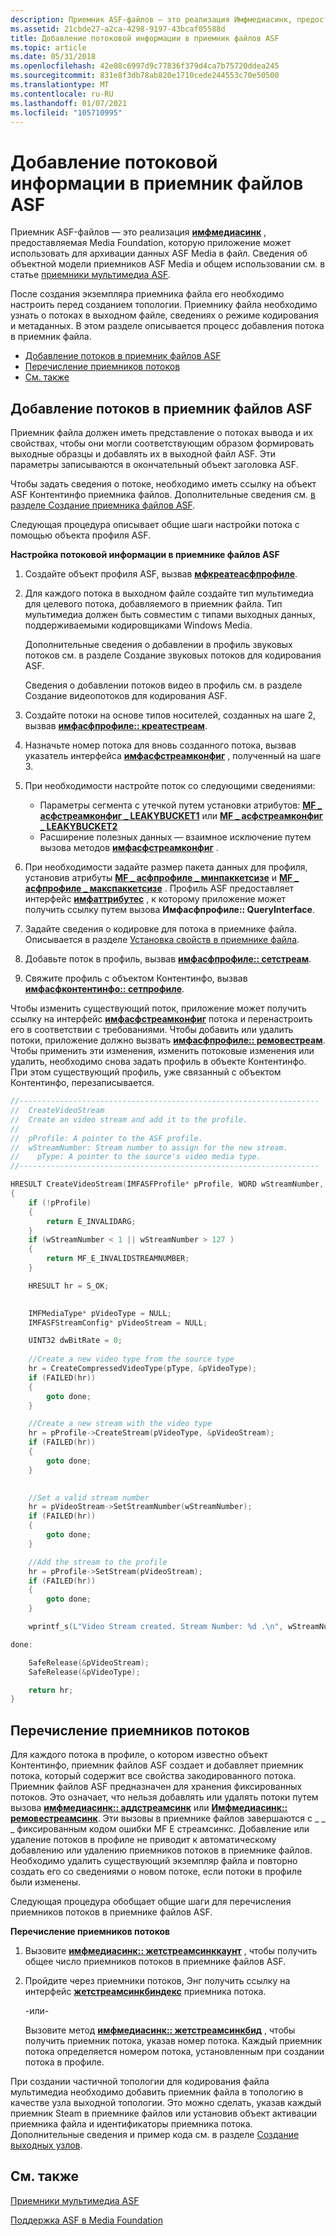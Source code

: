 ```yaml
---
description: Приемник ASF-файлов — это реализация Имфмедиасинк, предоставляемая Media Foundation, которую приложение может использовать для архивации данных ASF Media в файл. Сведения об объектной модели приемников ASF Media и общем использовании см. в статье приемники мультимедиа ASF.
ms.assetid: 21cbde27-a2ca-4298-9197-43bcaf05588d
title: Добавление потоковой информации в приемник файлов ASF
ms.topic: article
ms.date: 05/31/2018
ms.openlocfilehash: 42e08c6997d9c77836f379d4ca7b75720ddea245
ms.sourcegitcommit: 831e8f3db78ab820e1710cede244553c70e50500
ms.translationtype: MT
ms.contentlocale: ru-RU
ms.lasthandoff: 01/07/2021
ms.locfileid: "105710995"
---
```

# <a name="adding-stream-information-to-the-asf-file-sink"></a>Добавление потоковой информации в приемник файлов ASF

Приемник ASF-файлов — это реализация [**имфмедиасинк**](/windows/desktop/api/mfidl/nn-mfidl-imfmediasink) , предоставляемая Media Foundation, которую приложение может использовать для архивации данных ASF Media в файл. Сведения об объектной модели приемников ASF Media и общем использовании см. в статье [приемники мультимедиа ASF](asf-media-sinks.md).

После создания экземпляра приемника файла его необходимо настроить перед созданием топологии. Приемнику файла необходимо узнать о потоках в выходном файле, сведениях о режиме кодирования и метаданных. В этом разделе описывается процесс добавления потока в приемник файла.

-   [Добавление потоков в приемник файлов ASF](#adding-streams-in-the-asf-file-sink)
-   [Перечисление приемников потоков](#enumerating-stream-sinks)
-   [См. также](#related-topics)

## <a name="adding-streams-in-the-asf-file-sink"></a>Добавление потоков в приемник файлов ASF

Приемник файла должен иметь представление о потоках вывода и их свойствах, чтобы они могли соответствующим образом формировать выходные образцы и добавлять их в выходной файл ASF. Эти параметры записываются в окончательный объект заголовка ASF.

Чтобы задать сведения о потоке, необходимо иметь ссылку на объект ASF Контентинфо приемника файлов. Дополнительные сведения см. [в разделе Создание приемника файлов ASF](creating-the-asf-file-sink.md).

Следующая процедура описывает общие шаги настройки потока с помощью объекта профиля ASF.

**Настройка потоковой информации в приемнике файлов ASF**

1.  Создайте объект профиля ASF, вызвав [**мфкреатеасфпрофиле**](/windows/desktop/api/wmcontainer/nf-wmcontainer-mfcreateasfprofile).
2.  Для каждого потока в выходном файле создайте тип мультимедиа для целевого потока, добавляемого в приемник файла. Тип мультимедиа должен быть совместим с типами выходных данных, поддерживаемыми кодировщиками Windows Media.

    Дополнительные сведения о добавлении в профиль звуковых потоков см. в разделе Создание звуковых потоков для кодирования ASF.

    Сведения о добавлении потоков видео в профиль см. в разделе Создание видеопотоков для кодирования ASF.

3.  Создайте потоки на основе типов носителей, созданных на шаге 2, вызвав [**имфасфпрофиле:: креатестреам**](/windows/desktop/api/wmcontainer/nf-wmcontainer-imfasfprofile-createstream).
4.  Назначьте номер потока для вновь созданного потока, вызвав указатель интерфейса [**имфасфстреамконфиг**](/windows/desktop/api/wmcontainer/nn-wmcontainer-imfasfstreamconfig) , полученный на шаге 3.
5.  При необходимости настройте поток со следующими сведениями:
    -   Параметры сегмента с утечкой путем установки атрибутов: [**MF \_ асфстреамконфиг \_ LEAKYBUCKET1**](mf-asfstreamconfig-leakybucket1-attribute.md) или [**MF \_ асфстреамконфиг \_ LEAKYBUCKET2**](mf-asfstreamconfig-leakybucket2-attribute.md)
    -   Расширение полезных данных — взаимное исключение путем вызова методов [**имфасфстреамконфиг**](/windows/desktop/api/wmcontainer/nn-wmcontainer-imfasfstreamconfig) .
6.  При необходимости задайте размер пакета данных для профиля, установив атрибуты [**MF \_ асфпрофиле \_ минпаккетсизе**](mf-asfprofile-minpacketsize-attribute.md) и [**MF \_ асфпрофиле \_ макспаккетсизе**](mf-asfprofile-maxpacketsize-attribute.md) . Профиль ASF предоставляет интерфейс [**имфаттрибутес**](/windows/desktop/api/mfobjects/nn-mfobjects-imfattributes) , к которому приложение может получить ссылку путем вызова **Имфасфпрофиле:: QueryInterface**.
7.  Задайте сведения о кодировке для потока в приемнике файла. Описывается в разделе [Установка свойств в приемнике файла](setting-properties-in-the-file-sink.md).
8.  Добавьте поток в профиль, вызвав [**имфасфпрофиле:: сетстреам**](/windows/desktop/api/wmcontainer/nf-wmcontainer-imfasfprofile-setstream).
9.  Свяжите профиль с объектом Контентинфо, вызвав [**имфасфконтентинфо:: сетпрофиле**](/windows/desktop/api/wmcontainer/nf-wmcontainer-imfasfcontentinfo-setprofile).

Чтобы изменить существующий поток, приложение может получить ссылку на интерфейс [**имфасфстреамконфиг**](/windows/desktop/api/wmcontainer/nn-wmcontainer-imfasfstreamconfig) потока и перенастроить его в соответствии с требованиями. Чтобы добавить или удалить потоки, приложение должно вызвать [**имфасфпрофиле:: ремовестреам**](/windows/desktop/api/wmcontainer/nf-wmcontainer-imfasfprofile-removestream). Чтобы применить эти изменения, изменить потоковые изменения или удалить, необходимо снова задать профиль в объекте Контентинфо. При этом существующий профиль, уже связанный с объектом Контентинфо, перезаписывается.


```C++
//-------------------------------------------------------------------
//  CreateVideoStream
//  Create an video stream and add it to the profile.
//
//  pProfile: A pointer to the ASF profile.
//  wStreamNumber: Stream number to assign for the new stream.
//    pType: A pointer to the source's video media type.
//-------------------------------------------------------------------

HRESULT CreateVideoStream(IMFASFProfile* pProfile, WORD wStreamNumber, IMFMediaType* pType)
{
    if (!pProfile)
    {
        return E_INVALIDARG;
    }
    if (wStreamNumber < 1 || wStreamNumber > 127 )
    {
        return MF_E_INVALIDSTREAMNUMBER;
    }

    HRESULT hr = S_OK;

    
    IMFMediaType* pVideoType = NULL;
    IMFASFStreamConfig* pVideoStream = NULL;

    UINT32 dwBitRate = 0;
        
    //Create a new video type from the source type
    hr = CreateCompressedVideoType(pType, &pVideoType);
    if (FAILED(hr))
    {
        goto done;
    }

    //Create a new stream with the video type
    hr = pProfile->CreateStream(pVideoType, &pVideoStream);
    if (FAILED(hr))
    {
        goto done;
    }
    

    //Set a valid stream number
    hr = pVideoStream->SetStreamNumber(wStreamNumber);
    if (FAILED(hr))
    {
        goto done;
    }

    //Add the stream to the profile
    hr = pProfile->SetStream(pVideoStream);
    if (FAILED(hr))
    {
        goto done;
    }

    wprintf_s(L"Video Stream created. Stream Number: %d .\n", wStreamNumber);

done:

    SafeRelease(&pVideoStream);
    SafeRelease(&pVideoType);

    return hr;
}
```



## <a name="enumerating-stream-sinks"></a>Перечисление приемников потоков

Для каждого потока в профиле, о котором известно объект Контентинфо, приемник файлов ASF создает и добавляет приемник потока, который содержит все свойства закодированного потока. Приемник файлов ASF предназначен для хранения фиксированных потоков. Это означает, что нельзя добавлять или удалять потоки путем вызова [**имфмедиасинк:: аддстреамсинк**](/windows/desktop/api/mfidl/nf-mfidl-imfmediasink-addstreamsink) или [**Имфмедиасинк:: ремовестреамсинк**](/windows/desktop/api/mfidl/nf-mfidl-imfmediasink-removestreamsink). Эти вызовы в приемнике файлов завершаются с \_ \_ \_ фиксированным кодом ошибки MF E стреамсинкс. Добавление или удаление потоков в профиле не приводит к автоматическому добавлению или удалению приемников потоков в приемнике файлов. Необходимо удалить существующий экземпляр файла и повторно создать его со сведениями о новом потоке, если потоки в профиле были изменены.

Следующая процедура обобщает общие шаги для перечисления приемников потоков в приемнике файлов ASF.

**Перечисление приемников потоков**

1.  Вызовите [**имфмедиасинк:: жетстреамсинккаунт**](/windows/desktop/api/mfidl/nf-mfidl-imfmediasink-getstreamsinkcount) , чтобы получить общее число приемников потоков в приемнике файлов ASF.
2.  Пройдите через приемники потоков, Энг получить ссылку на интерфейс [**жетстреамсинкбиндекс**](/windows/desktop/api/mfidl/nf-mfidl-imfmediasink-getstreamsinkbyindex) приемника потока.

    -или-

    Вызовите метод [**имфмедиасинк:: жетстреамсинкбид**](/windows/desktop/api/mfidl/nf-mfidl-imfmediasink-getstreamsinkbyid) , чтобы получить приемник потока, указав номер потока. Каждый приемник потока определяется номером потока, установленным при создании потока в профиле.

При создании частичной топологии для кодирования файла мультимедиа необходимо добавить приемник файла в топологию в качестве узла выходной топологии. Это можно сделать, указав каждый приемник Steam в приемнике файлов или установив объект активации приемника файла и идентификаторы приемника потока. Дополнительные сведения и пример кода см. в разделе [Создание выходных узлов](creating-output-nodes.md).

## <a name="related-topics"></a>См. также

<dl> <dt>

[Приемники мультимедиа ASF](asf-media-sinks.md)
</dt> <dt>

[Поддержка ASF в Media Foundation](asf-support-in-media-foundation.md)
</dt> </dl>

 

 



